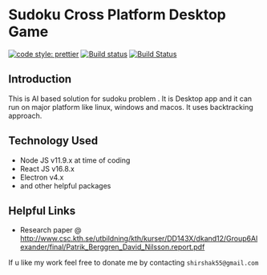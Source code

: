 # Sudoku Cross Platform Desktop Game

[![code style: prettier](https://img.shields.io/badge/code_style-prettier-ff69b4.svg?style=flat-square)](https://github.com/prettier/prettier)
[![Build status](https://ci.appveyor.com/api/projects/status/61n53oj28kp5clj1/branch/master?svg=true)](https://ci.appveyor.com/project/shirshak55/sudoku/branch/master)
[![Build Status](https://travis-ci.com/shirshak55/sudoku.svg?branch=master)](https://travis-ci.com/shirshak55/sudoku)

## Introduction

This is AI based solution for sudoku problem . It is Desktop app and it can run on major platform like linux, windows and macos. It uses backtracking approach.

## Technology Used

-   Node JS v11.9.x at time of coding
-   React JS v16.8.x
-   Electron v4.x
-   and other helpful packages

## Helpful Links

-   Research paper @ http://www.csc.kth.se/utbildning/kth/kurser/DD143X/dkand12/Group6Alexander/final/Patrik_Berggren_David_Nilsson.report.pdf

If u like my work feel free to donate me by contacting `shirshak55@gmail.com`
